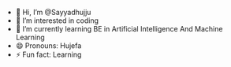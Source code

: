- 👋 Hi, I’m @Sayyadhujju
- 👀 I’m interested in coding
- 🌱 I’m currently learning BE in Artificial Intelligence And Machine Learning
- 😄 Pronouns: Hujefa
- ⚡ Fun fact: Learning

<!---
Sayyadhujju/Sayyadhujju is a ✨ special ✨ repository because its `README.md` (this file) appears on your GitHub profile.
You can click the Preview link to take a look at your changes.
--->
